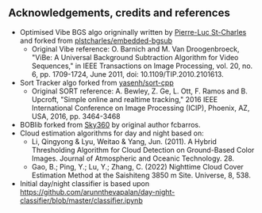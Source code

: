 ## Acknowledgements, credits and references

- Optimised Vibe BGS algo origninally written by [Pierre-Luc St-Charles](https://scholar.google.ca/citations?user=30mr9vYAAAAJ&hl=en) and forked from [plstcharles/embedded-bgsub](https://github.com/plstcharles/embedded-bgsub)
  - Original Vibe reference: O. Barnich and M. Van Droogenbroeck, "ViBe: A Universal Background Subtraction Algorithm for Video Sequences," in IEEE Transactions on Image Processing, vol. 20, no. 6, pp. 1709-1724, June 2011, doi: 10.1109/TIP.2010.2101613.
- Sort Tracker algo forked from [yasenh/sort-cpp](https://github.com/yasenh/sort-cpp)
  - Original SORT reference: A. Bewley, Z. Ge, L. Ott, F. Ramos and B. Upcroft, "Simple online and realtime tracking," 2016 IEEE International Conference on Image Processing (ICIP), Phoenix, AZ, USA, 2016, pp. 3464-3468
- BOBlib forked from [Sky360](https://github.com/Sky360-Repository/sky360/tree/main/src/sky360lib) by original author fcbarros.
- Cloud estimation algorithms for day and night based on:
  - Li, Qingyong & Lyu, Weitao & Yang, Jun. (2011). A Hybrid Thresholding Algorithm for Cloud Detection on Ground-Based Color Images. Journal of Atmospheric and Oceanic Technology. 28.
  - Gao, B.; Ping, Y.; Lu, Y.; Zhang, C. (2022) Nighttime Cloud Cover Estimation Method at the Saishiteng 3850 m Site. Universe, 8, 538. 
- Initial day/night classifier is based upon https://github.com/arunnthevapalan/day-night-classifier/blob/master/classifier.ipynb
